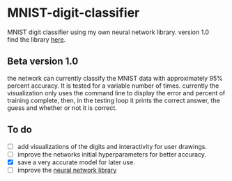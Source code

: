 # MNIST-digit-classifier
MNIST digit classifier using my own neural network library. version 1.0  
find the library [here](https://github.com/GypsyDangerous/Python-Neural-Network).

## Beta version 1.0
the network can currently classify the MNIST data with approximately 95% percent accuracy. It is tested for a variable number of times. currently the visualization only uses the command line to display the error and percent of training complete, then, in the testing loop it prints the correct answer, the guess and whether or not it is correct.

## To do
- [ ] add visualizations of the digits and interactivity for user drawings.
- [ ] improve the networks initial hyperparameters for better accuracy.
- [x] save a very accurate model for later use.
- [ ] improve the [neural network library](https://github.com/GypsyDangerous/Python-Neural-Network)
